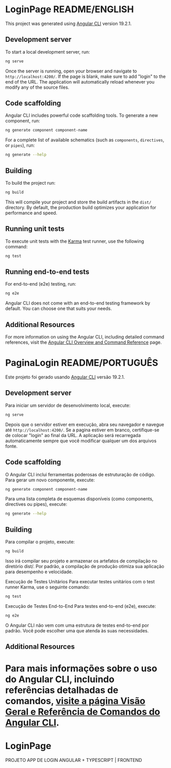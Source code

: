 # LoginPage README/ENGLISH

This project was generated using [Angular CLI](https://github.com/angular/angular-cli) version 19.2.1.

## Development server

To start a local development server, run:

```bash
ng serve
```

Once the server is running, open your browser and navigate to `http://localhost:4200/`. If the page is blank, make sure to add "login" to the end of the URL. The application will automatically reload whenever you modify any of the source files.

## Code scaffolding

Angular CLI includes powerful code scaffolding tools. To generate a new component, run:

```bash
ng generate component component-name
```

For a complete list of available schematics (such as `components`, `directives`, or `pipes`), run:

```bash
ng generate --help
```

## Building

To build the project run:

```bash
ng build
```

This will compile your project and store the build artifacts in the `dist/` directory. By default, the production build optimizes your application for performance and speed.

## Running unit tests

To execute unit tests with the [Karma](https://karma-runner.github.io) test runner, use the following command:

```bash
ng test
```

## Running end-to-end tests

For end-to-end (e2e) testing, run:

```bash
ng e2e
```

Angular CLI does not come with an end-to-end testing framework by default. You can choose one that suits your needs.

## Additional Resources

For more information on using the Angular CLI, including detailed command references, visit the [Angular CLI Overview and Command Reference](https://angular.dev/tools/cli) page.














# PaginaLogin README/PORTUGUÊS

Este projeto foi gerado usando [Angular CLI](https://github.com/angular/angular-cli) versão 19.2.1. 

## Development server

Para iniciar um servidor de desenvolvimento local, execute:

```bash
ng serve
```

Depois que o servidor estiver em execução, abra seu navegador e navegue até `http://localhost:4200/`. Se a pagina estiver em branco, certifique-se de colocar "login" ao final da URL. A aplicação será recarregada automaticamente sempre que você modificar qualquer um dos arquivos fonte.

## Code scaffolding

O Angular CLI inclui ferramentas poderosas de estruturação de código. Para gerar um novo componente, execute:

```bash
ng generate component component-name
```
Para uma lista completa de esquemas disponíveis (como components, directives ou pipes), execute:

```bash
ng generate --help
```
## Building

Para compilar o projeto, execute:

```bash
ng build
```

Isso irá compilar seu projeto e armazenar os artefatos de compilação no diretório dist/. Por padrão, a compilação de produção otimiza sua aplicação para desempenho e velocidade.

Execução de Testes Unitários
Para executar testes unitários com o test runner Karma, use o seguinte comando:

```bash
ng test
```

Execução de Testes End-to-End
Para testes end-to-end (e2e), execute:

```bash
ng e2e
```

O Angular CLI não vem com uma estrutura de testes end-to-end por padrão. Você pode escolher uma que atenda às suas necessidades.

## Additional Resources

Para mais informações sobre o uso do Angular CLI, incluindo referências detalhadas de comandos, [visite a página Visão Geral e Referência de Comandos do Angular CLI](https://angular.dev/tools/cli).
=======
# LoginPage
PROJETO APP DE LOGIN ANGULAR + TYPESCRIPT | FRONTEND
